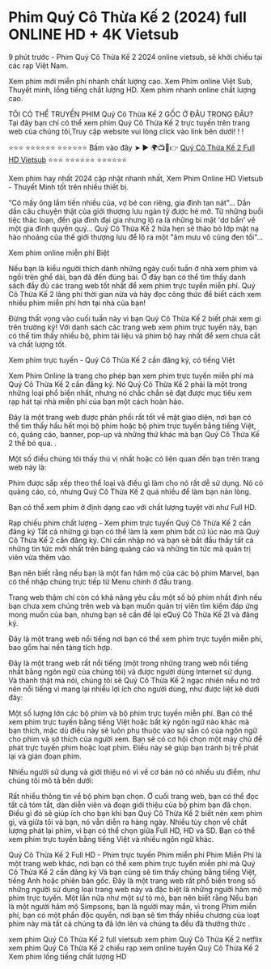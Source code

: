 # Phim Quý Cô Thừa Kế 2 (2024) full ONLINE HD + 4K Vietsub

9 phút trước - Phim Quý Cô Thừa Kế 2 2024 online vietsub,  sẽ khởi chiếu tại các rạp Việt Nam. 

Xem phim mới miễn phí nhanh chất lượng cao. Xem Phim online Việt Sub, Thuyết minh, lồng tiếng chất lượng HD. Xem phim nhanh online chất lượng cao.

TÔI CÓ THỂ TRUYỀN PHIM Quý Cô Thừa Kế 2 GỐC Ở ĐÂU TRONG ĐÂU? 
Tại đây bạn chỉ có thể xem phim Quý Cô Thừa Kế 2 trực tuyến trên trang web của chúng tôi,Truy cập website vui lòng click vào link bên dưới! ! !

⭐⭐⭐ ⭐⭐⭐⭐⭐⭐ ⭐⭐⭐⭐⭐⭐
Bấm vào đây ➤ ► 🌍📺📱👉 [Quý Cô Thừa Kế 2 Full HD Vietsub](https://qc.filmy-zilla.lat/vi/movie/1252618)
⭐⭐⭐ ⭐⭐⭐⭐⭐⭐ ⭐⭐⭐⭐⭐⭐

Xem phim hay nhất 2024 cập nhật nhanh nhất, Xem Phim Online HD Vietsub - Thuyết Minh tốt trên nhiều thiết bị.

“Có mấy ông lắm tiền nhiều của, vợ bé con riêng, gia đình tan nát"... Dần dần câu chuyện thật của giới thượng lưu ngàn tỷ được hé mở. Từ những buổi tiệc thác loạn, đến gia đình đại gia nhưng lộ ra là những bí mật 'dơ bẩn' về một gia đình quyền quý… Quý Cô Thừa Kế 2 hứa hẹn sẽ tháo bỏ lớp mặt nạ hào nhoáng của thế giới thượng lưu để lộ ra một "âm mưu vô cùng đen tối"...

Xem phim online miễn phí Biệt

Nếu bạn là kiểu người thích dành những ngày cuối tuần ở nhà xem phim và ngồi trên ghế dài, bạn đã đến đúng bài. Ở đây bạn có thể tìm thấy danh sách đầy đủ các trang web tốt nhất để xem phim trực tuyến miễn phí. Quý Cô Thừa Kế 2 lãng phí thời gian nữa và hãy đọc công thức để biết cách xem nhiều phim miễn phí hơn tại nhà của bạn!

Đừng thất vọng vào cuối tuần này vì bạn Quý Cô Thừa Kế 2 biết phải xem gì trên trường kỷ! Với danh sách các trang web xem phim trực tuyến này, bạn có thể tìm thấy nhiều bộ, phim tài liệu và phim bộ hay nhất để xem chưa cắt và chất lượng tốt.

Xem phim trực tuyến - Quý Cô Thừa Kế 2 cần đăng ký, có tiếng Việt

Xem Phim Online là trang cho phép bạn xem phim trực tuyến miễn phí mà Quý Cô Thừa Kế 2 cần đăng ký. Nó Quý Cô Thừa Kế 2 phải là một trong những loại phổ biến nhất, nhưng nó chắc chắn sẽ đạt được mục tiêu xem rạp hát tại nhà miễn phí của bạn một cách hoàn hảo.

Đây là một trang web được phân phối rất tốt về mặt giao diện, nơi bạn có thể tìm thấy hầu hết mọi bộ phim hoặc bộ phim trực tuyến bằng tiếng Việt, có, quảng cáo, banner, pop-up và những thứ khác mà bạn Quý Cô Thừa Kế 2 thể bỏ qua. .

Một số điều chúng tôi thấy thú vị nhất hoặc có liên quan đến bạn trên trang web này là:

Phim được sắp xếp theo thể loại và điều gì làm cho nó rất dễ sử dụng.
Nó có quảng cáo, có, nhưng Quý Cô Thừa Kế 2 quá nhiều để làm bạn nản lòng.

Bạn có thể xem phim ở định dạng cao với chất lượng tuyệt vời như Full HD.

Rạp chiếu phim chất lượng - Xem phim trực tuyến Quý Cô Thừa Kế 2 cần đăng ký
Tất cả những gì bạn có thể làm là xem phim bất cứ lúc nào mà Quý Cô Thừa Kế 2 cần đăng ký. Chỉ cần nhập nó và bạn sẽ bắt đầu thấy tất cả những tin tức mới nhất trên bảng quảng cáo và những tin tức mà quản trị viên vừa thêm vào.

Bạn nên biết rằng nếu bạn là một fan hâm mộ của các bộ phim Marvel, bạn có thể nhập chúng trực tiếp từ Menu chính ở đầu trang.

Trang web thậm chí còn có khả năng yêu cầu một số bộ phim nhất định nếu bạn chưa xem chúng trên web và bạn muốn quản trị viên tìm kiếm đáp ứng mong muốn của bạn, nhưng bạn sẽ cần để lại eQuý Cô Thừa Kế 2l và đăng ký.

Đây là một trang web nổi tiếng nơi bạn có thể xem phim trực tuyến miễn phí, bao gồm hai nền tảng tích hợp.

Đây là một trang web rất nổi tiếng (một trong những trang web nổi tiếng nhất bằng ngôn ngữ của chúng tôi) và được người dùng Internet sử dụng. Và thành thật mà nói, chúng tôi sẽ Quý Cô Thừa Kế 2 ngạc nhiên nếu nó trở nên nổi tiếng vì mang lại nhiều lợi ích cho người dùng, như được liệt kê dưới đây:

Một số lượng lớn các bộ phim và bộ phim trực tuyến miễn phí.
Bạn có thể xem phim trực tuyến bằng tiếng Việt hoặc bất kỳ ngôn ngữ nào khác mà bạn thích, mặc dù điều này sẽ luôn phụ thuộc vào sự sẵn có của ngôn ngữ cho phim và sở thích của người xem.
Bạn sẽ có cơ hội chọn một máy chủ để phát trực tuyến phim hoặc loạt phim. Điều này sẽ giúp bạn tránh bị trễ phát lại và gián đoạn phim.

Nhiều người sử dụng và giới thiệu nó vì về cơ bản nó có nhiều ưu điểm, như chúng tôi mô tả bên dưới:

Rất nhiều thông tin về bộ phim bạn chọn. Ở cuối trang web, bạn có thể đọc tất cả tóm tắt, dàn diễn viên và đoạn giới thiệu của bộ phim bạn đã chọn. Điều gì đó sẽ giúp ích cho bạn khi bạn Quý Cô Thừa Kế 2 biết nên xem phim gì, và giữa tôi và bạn, nó vẫn diễn ra hàng ngày.
Nhiều tùy chọn về chất lượng phát lại phim, vì bạn có thể chọn giữa Full HD, HD và SD.
Bạn có thể xem phim trực tuyến bằng tiếng Việt và nhiều ngôn ngữ khác.

Quý Cô Thừa Kế 2 Full HD - Phim trực tuyến
Phim miễn phí
Phim Miễn Phí là một trang web khác, nơi bạn có thể xem phim trực tuyến miễn phí mà Quý Cô Thừa Kế 2 cần đăng ký Và bạn cũng sẽ tìm thấy chúng bằng tiếng Việt, tiếng Anh hoặc phiên bản gốc. Đây là một trang web rất phổ biến trong số những người sử dụng loại trang web này và đặc biệt là những người hâm mộ phim trực tuyến. Một lần nữa như một sự tò mò, bạn nên biết rằng Nếu bạn là một người hâm mộ Simpsons, bạn là người may mắn, vì trong Phim miễn phí, bạn có một phần độc quyền, nơi bạn sẽ tìm thấy nhiều chương của loạt phim này mà tất cả chúng ta đã lớn lên và chúng ta đều đã thưởng thức .

xem phim Quý Cô Thừa Kế 2 full vietsub
xem phim Quý Cô Thừa Kế 2 netflix
xem phim Quý Cô Thừa Kế 2 chiếu rạp
xem online tuyến Quý Cô Thừa Kế 2
Xem phim lồng tiếng chất lượng HD
